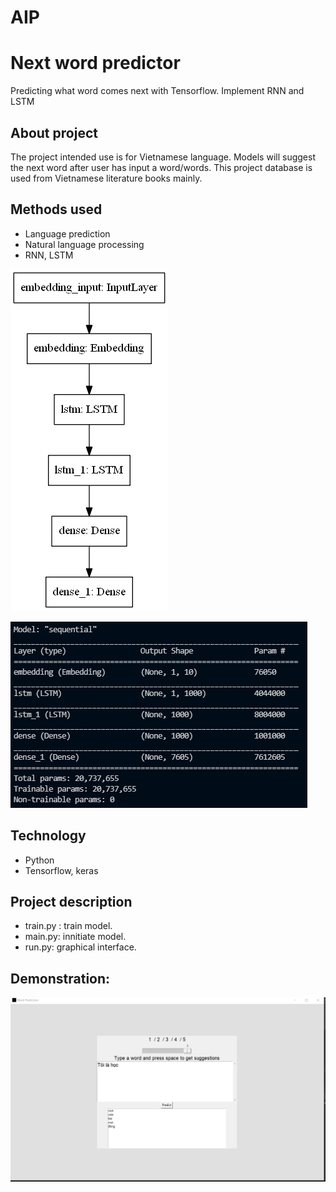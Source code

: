 # AIP
# Next word predictor

Predicting what word comes next with Tensorflow. Implement RNN and LSTM

## About project
The project intended use is for Vietnamese language. Models will suggest the next word after user has input a word/words. This project database is used from Vietnamese literature books mainly.
## Methods used
- Language prediction
- Natural language processing
- RNN, LSTM

![Alt text](./procedure.png)

![Alt text](./result.png)

## Technology
- Python
- Tensorflow, keras

## Project description
- train.py : train model.
- main.py: innitiate model.
- run.py: graphical interface.

## Demonstration:
![Alt text](./image.png)
